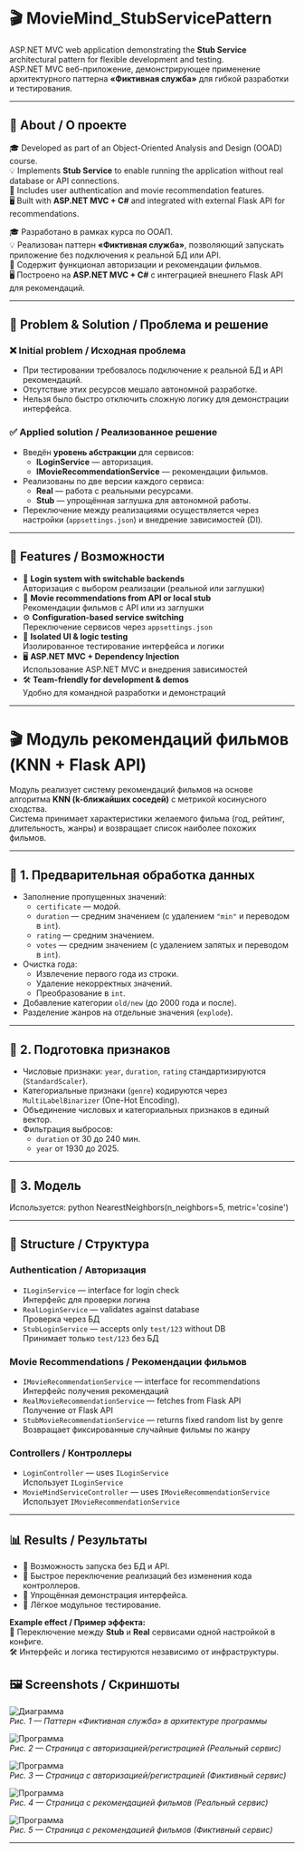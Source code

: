 # 🎬 MovieMind_StubServicePattern

ASP.NET MVC web application demonstrating the **Stub Service** architectural pattern for flexible development and testing.  
ASP.NET MVC веб-приложение, демонстрирующее применение архитектурного паттерна **«Фиктивная служба»** для гибкой разработки и тестирования.

---

## 📌 About / О проекте

🎓 Developed as part of an Object-Oriented Analysis and Design (OOAD) course.  
💡 Implements **Stub Service** to enable running the application without real database or API connections.  
🎯 Includes user authentication and movie recommendation features.  
🖥 Built with **ASP.NET MVC + C#** and integrated with external Flask API for recommendations.

🎓 Разработано в рамках курса по ООАП.  
💡 Реализован паттерн **«Фиктивная служба»**, позволяющий запускать приложение без подключения к реальной БД или API.  
🎯 Содержит функционал авторизации и рекомендации фильмов.  
🖥 Построено на **ASP.NET MVC + C#** с интеграцией внешнего Flask API для рекомендаций.

---

## 🔧 Problem & Solution / Проблема и решение

### ❌ Initial problem / Исходная проблема
- При тестировании требовалось подключение к реальной БД и API рекомендаций.  
- Отсутствие этих ресурсов мешало автономной разработке.  
- Нельзя было быстро отключить сложную логику для демонстрации интерфейса.

### ✅ Applied solution / Реализованное решение
- Введён **уровень абстракции** для сервисов:
  - **ILoginService** — авторизация.
  - **IMovieRecommendationService** — рекомендации фильмов.
- Реализованы по две версии каждого сервиса:
  - **Real** — работа с реальными ресурсами.
  - **Stub** — упрощённая заглушка для автономной работы.
- Переключение между реализациями осуществляется через настройки (`appsettings.json`) и внедрение зависимостей (DI).

---

## 🎯 Features / Возможности

- 🔑 **Login system with switchable backends**  
  Авторизация с выбором реализации (реальной или заглушки)
- 🎥 **Movie recommendations from API or local stub**  
  Рекомендации фильмов с API или из заглушки
- ⚙ **Configuration-based service switching**  
  Переключение сервисов через `appsettings.json`
- 🧪 **Isolated UI & logic testing**  
  Изолированное тестирование интерфейса и логики
- 🖥 **ASP.NET MVC + Dependency Injection**  
  Использование ASP.NET MVC и внедрения зависимостей
- 🛠 **Team-friendly for development & demos**  
  Удобно для командной разработки и демонстраций

---

# 🎬 Модуль рекомендаций фильмов (KNN + Flask API)

Модуль реализует систему рекомендаций фильмов на основе алгоритма **KNN (k-ближайших соседей)** с метрикой косинусного сходства.  
Система принимает характеристики желаемого фильма (год, рейтинг, длительность, жанры) и возвращает список наиболее похожих фильмов.

---

## 📌 1. Предварительная обработка данных
- Заполнение пропущенных значений:
  - `certificate` — модой.
  - `duration` — средним значением (с удалением `"min"` и переводом в `int`).
  - `rating` — средним значением.
  - `votes` — средним значением (с удалением запятых и переводом в `int`).
- Очистка года:
  - Извлечение первого года из строки.
  - Удаление некорректных значений.
  - Преобразование в `int`.
- Добавление категории `old/new` (до 2000 года и после).
- Разделение жанров на отдельные значения (`explode`).

---

## 📌 2. Подготовка признаков
- Числовые признаки: `year`, `duration`, `rating` стандартизируются (`StandardScaler`).
- Категориальные признаки (`genre`) кодируются через `MultiLabelBinarizer` (One-Hot Encoding).
- Объединение числовых и категориальных признаков в единый вектор.
- Фильтрация выбросов:
  - `duration` от 30 до 240 мин.
  - `year` от 1930 до 2025.

---

## 📌 3. Модель
Используется:
python
NearestNeighbors(n_neighbors=5, metric='cosine')

---

## 📁 Structure / Структура

### Authentication / Авторизация
- `ILoginService` — interface for login check  
  Интерфейс для проверки логина
- `RealLoginService` — validates against database  
  Проверка через БД
- `StubLoginService` — accepts only `test/123` without DB  
  Принимает только `test/123` без БД

### Movie Recommendations / Рекомендации фильмов
- `IMovieRecommendationService` — interface for recommendations  
  Интерфейс получения рекомендаций
- `RealMovieRecommendationService` — fetches from Flask API  
  Получение от Flask API
- `StubMovieRecommendationService` — returns fixed random list by genre  
  Возвращает фиксированные случайные фильмы по жанру

### Controllers / Контроллеры
- `LoginController` — uses `ILoginService`  
  Использует `ILoginService`
- `MovieMindServiceController` — uses `IMovieRecommendationService`  
  Использует `IMovieRecommendationService`

---

## 📊 Results / Результаты

- 📌 Возможность запуска без БД и API.
- 📌 Быстрое переключение реализаций без изменения кода контроллеров.
- 📌 Упрощённая демонстрация интерфейса.
- 📌 Лёгкое модульное тестирование.

**Example effect / Пример эффекта:**  
🔄 Переключение между **Stub** и **Real** сервисами одной настройкой в конфиге.  
🛠 Интерфейс и логика тестируются независимо от инфраструктуры.

## 🖼 Screenshots / Скриншоты

![Диаграмма](images/diagramm.png)  
*Рис. 1 — Паттерн «Фиктивная служба» в архитектуре программы*

![Программа](images/loginpage1.png)  
*Рис. 2 — Страница с авторизацией/регистрацией (Реальный сервис)*

![Программа](images/loginpage2.png)  
*Рис. 3 — Страница с авторизацией/регистрацией (Фиктивный сервис)*

![Программа](images/recommendpage1.png)  
*Рис. 4 — Страница с рекомендацией фильмов (Реальный сервис)*

![Программа](images/recommendpage2.png)  
*Рис. 5 — Страница с рекомендацией фильмов (Фиктивный сервис)*

---
